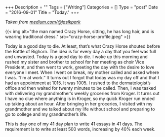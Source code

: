+++
Description = ""
Tags = ["Writing"]
Categories = []
Type = "post"
Date = "2016-09-01"
Title = "Today."
+++

*Taken from [medium.com/@jasikpark](https://medium.com/@jasikpark)*

{{< img alt="the man named Crazy Horse, sitting, he has long hair, and is wearing traditional dress." src="crazy-horse-profile.jpeg" >}}

Today is a good day to die. At least, that’s what Crazy Horse shouted before the Battle of Bighorn. The idea is for every day a day that you feel was full and unwasted. Today is a good day to die. I woke up this morning and rushed my sister and brother to school for her meeting as choir Vice President, and then went to work, greeting the day with the desire to love everyone I meet. When I went on break, my mother called and asked where I was. “I’m at work.” It turns out I forgot that today was my day off and that I had an appointment at 1015. It was 1005. I rushed to the dermatologist’s office and then waited for twenty minutes to be called. Then, I was tasked with delivering my grandmother’s weekly groceries from Kroger. It turns out I have no clue where anything is in Kroger, so my quick Kroger run ended up taking about an hour. After bringing in her groceries, I visited with my grandmother and we talked about my life without school and preparing to go to college and my grandmother’s life.

This is day one of my 41 day plan to write 41 essays in 41 days. The requirement is to write at least 500 words, increasing by 40% each week.